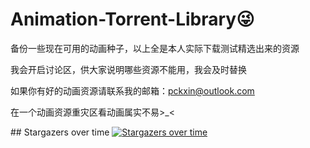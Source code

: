 # Animation-Torrent-Library😜
备份一些现在可用的动画种子，以上全是本人实际下载测试精选出来的资源

我会开启讨论区，供大家说明哪些资源不能用，我会及时替换

如果你有好的动画资源请联系我的邮箱：pckxin@outlook.com

在一个动画资源重灾区看动画属实不易>_<





\## Stargazers over time [![Stargazers over time](https://starchart.cc/PCKxin/Animation-Torrent-Library.svg)](https://starchart.cc/PCKxin/Animation-Torrent-Library) 
